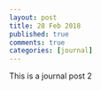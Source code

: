 ```yaml
---
layout: post
title: 28 Feb 2018
published: true
comments: true
categories: [journal]
---
```


This is a journal post 2
